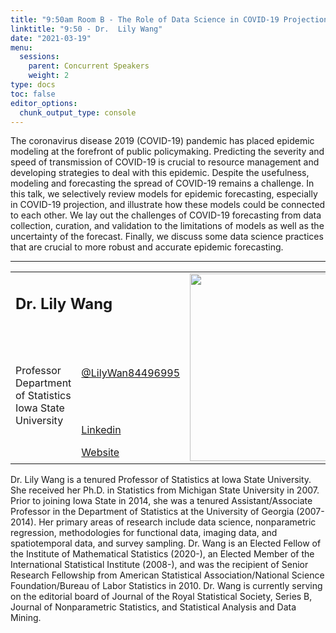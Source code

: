 ```yaml
---
title: "9:50am Room B - The Role of Data Science in COVID-19 Projection"
linktitle: "9:50 - Dr.  Lily Wang"
date: "2021-03-19"
menu:
  sessions:
    parent: Concurrent Speakers
    weight: 2
type: docs
toc: false
editor_options:
  chunk_output_type: console
---
```



The coronavirus disease 2019 (COVID-19) pandemic has placed epidemic modeling at the forefront of public policymaking. Predicting the severity and speed of transmission of COVID-19 is crucial to resource management and developing strategies to deal with this epidemic. Despite the usefulness, modeling and forecasting the spread of COVID-19 remains a challenge. In this talk, we selectively review models for epidemic forecasting, especially in COVID-19 projection, and illustrate how these models could be connected to each other. We lay out the challenges of COVID-19 forecasting from data collection, curation, and validation to the limitations of models as well as the uncertainty of the forecast. Finally, we discuss some data science practices that are crucial to more robust and accurate epidemic forecasting.

<hr style="width: 100%; text-align: center; margin-left: 0;" />


<TABLE class="bio-table">
<TR>
<TD COLSPAN="2"><h2>Dr. Lily Wang</h2></TD>
<TD ROWSPAN="4"><img style="float: left;" src="/img/lily-wang.jpg" width="300" /></TD>
</TR>
<TR>
<TD ROWSPAN="3">Professor<br>Department of Statistics<br>Iowa State University</TD>

<TD><i class="fab fa-twitter"></i> <a href="https://twitter.com/LilyWan84496995" target="_blank" rel="noopener"> @LilyWan84496995</a>
</TD>
</TR>
<TR>
<TD><i class="fab fa-linkedin"></i> <a href="https://www.linkedin.com/in/lily-wang-93a29045/" target="_blank" rel="noopener">Linkedin</a>
</TD>
</TR>
<TR>
<TD><i class="fa fa-link"></i> <a href="https://faculty.sites.iastate.edu/lilywang/" target="_blank" rel="noopener">Website</a>
</TD>
</TR>
</TABLE>

Dr. Lily Wang is a tenured Professor of Statistics at Iowa State University. She received her Ph.D. in Statistics from Michigan State University in 2007. Prior to joining Iowa State in 2014, she was a tenured Assistant/Associate Professor in the Department of Statistics at the University of Georgia (2007-2014). Her primary areas of research include data science, nonparametric regression, methodologies for functional data, imaging data, and spatiotemporal data, and survey sampling. Dr. Wang is an Elected Fellow of the Institute of Mathematical Statistics (2020-), an Elected Member of the International Statistical Institute (2008-), and was the recipient of Senior Research Fellowship from American Statistical Association/National Science Foundation/Bureau of Labor Statistics in 2010. Dr. Wang is currently serving on the editorial board of Journal of the Royal Statistical Society, Series B, Journal of Nonparametric Statistics, and Statistical Analysis and Data Mining.